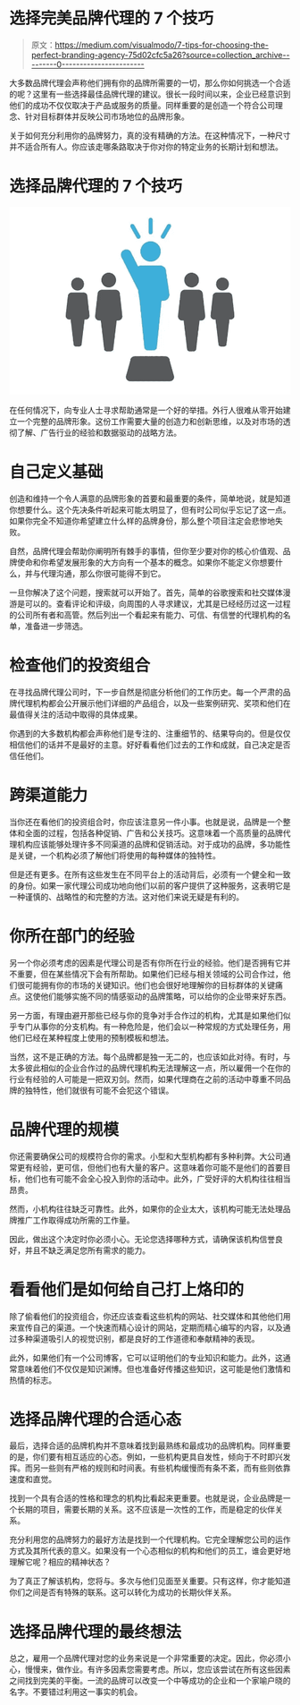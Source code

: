 # 选择完美品牌代理的 7 个技巧

> 原文：<https://medium.com/visualmodo/7-tips-for-choosing-the-perfect-branding-agency-75d02cfc5a26?source=collection_archive---------0----------------------->

大多数品牌代理会声称他们拥有你的品牌所需要的一切，那么你如何挑选一个合适的呢？这里有一些选择最佳品牌代理的建议。很长一段时间以来，企业已经意识到他们的成功不仅仅取决于产品或服务的质量。同样重要的是创造一个符合公司理念、针对目标群体并反映公司市场地位的品牌形象。

关于如何充分利用你的品牌努力，真的没有精确的方法。在这种情况下，一种尺寸并不适合所有人。你应该走哪条路取决于你对你的特定业务的长期计划和想法。

# 选择品牌代理的 7 个技巧

![](img/00861f39dfae10a3a36a3f414d127d86.png)

在任何情况下，向专业人士寻求帮助通常是一个好的举措。外行人很难从零开始建立一个完整的品牌形象。这份工作需要大量的创造力和创新思维，以及对市场的透彻了解、广告行业的经验和数据驱动的战略方法。

# 自己定义基础

创造和维持一个令人满意的品牌形象的首要和最重要的条件，简单地说，就是知道你想要什么。这个先决条件听起来可能太明显了，但有时公司似乎忘记了这一点。如果你完全不知道你希望建立什么样的品牌身份，那么整个项目注定会悲惨地失败。

自然，品牌代理会帮助你阐明所有棘手的事情，但你至少要对你的核心价值观、品牌使命和你希望发展形象的大方向有一个基本的概念。如果你不能定义你想要什么，并与代理沟通，那么你很可能得不到它。

一旦你解决了这个问题，搜索就可以开始了。首先，简单的谷歌搜索和社交媒体漫游是可以的。查看评论和评级，向周围的人寻求建议，尤其是已经经历过这一过程的公司所有者和高管。然后列出一个看起来有能力、可信、有信誉的代理机构的名单，准备进一步筛选。

# 检查他们的投资组合

在寻找品牌代理公司时，下一步自然是彻底分析他们的工作历史。每一个严肃的品牌代理机构都会公开展示他们详细的产品组合，以及一些案例研究、奖项和他们在最值得关注的活动中取得的具体成果。

你遇到的大多数机构都会声称他们是专注的、注重细节的、结果导向的。但是仅仅相信他们的话并不是最好的主意。好好看看他们过去的工作和成就，自己决定是否信任他们。

# 跨渠道能力

当你还在看他们的投资组合时，你应该注意另一件小事。也就是说，品牌是一个整体和全面的过程，包括各种促销、广告和公关技巧。这意味着一个高质量的品牌代理机构应该能够处理许多不同渠道的品牌和促销活动。对于成功的品牌，多功能性是关键，一个机构必须了解他们将使用的每种媒体的独特性。

但是还有更多。在所有这些发生在不同平台上的活动背后，必须有一个健全和一致的身份。如果一家代理公司成功地向他们以前的客户提供了这种服务，这表明它是一种谨慎的、战略性的和完整的方法。这对他们来说无疑是有利的。

# 你所在部门的经验

另一个你必须考虑的因素是代理公司是否有你所在行业的经验。他们是否拥有它并不重要，但在某些情况下会有所帮助。如果他们已经与相关领域的公司合作过，他们很可能拥有你的市场的关键知识。他们也会很好地理解你的目标群体的关键痛点。这使他们能够实施不同的情感驱动的品牌策略，可以给你的企业带来好东西。

另一方面，有理由避开那些已经与你的竞争对手合作过的机构，尤其是如果他们似乎专门从事你的分支机构。有一种危险是，他们会以一种常规的方式处理任务，用他们已经在某种程度上使用的预制模板和想法。

当然，这不是正确的方法。每个品牌都是独一无二的，也应该如此对待。有时，与太多彼此相似的企业合作过的品牌代理机构无法理解这一点，所以雇佣一个在你的行业有经验的人可能是一把双刃剑。然而，如果代理商在之前的活动中尊重不同品牌的独特性，他们就很有可能不会犯这个错误。

# 品牌代理的规模

你还需要确保公司的规模符合你的需求。小型和大型机构都有多种利弊。大公司通常更有经验，更可信，但他们也有大量的客户。这意味着你可能不是他们的首要目标，他们也有可能不会全心投入到你的活动中。此外，广受好评的大机构往往相当昂贵。

然而，小机构往往缺乏可靠性。此外，如果你的企业太大，该机构可能无法处理品牌推广工作取得成功所需的工作量。

因此，做出这个决定时你必须小心。无论您选择哪种方式，请确保该机构信誉良好，并且不缺乏满足您所有需求的能力。

# 看看他们是如何给自己打上烙印的

除了偷看他们的投资组合，你还应该查看这些机构的网站、社交媒体和其他他们用来宣传自己的渠道。一个快速而精心设计的网站，定期而精心编写的内容，以及通过多种渠道吸引人的视觉识别，都是良好的工作道德和奉献精神的表现。

此外，如果他们有一个公司博客，它可以证明他们的专业知识和能力。此外，这通常意味着他们不仅仅是知识渊博。但也准备好传播这些知识，这可能是他们激情和热情的标志。

# 选择品牌代理的合适心态

最后，选择合适的品牌机构并不意味着找到最熟练和最成功的品牌机构。同样重要的是，你们要有相互适应的心态。例如，一些机构更具自发性，倾向于不时即兴发挥。而另一些则有严格的规则和时间表。有些机构缓慢而有条不紊，而有些则依靠速度和直觉。

找到一个具有合适的性格和理念的机构比看起来更重要。也就是说，企业品牌是一个长期的项目，需要长期的关系。这不应该是一次性的工作，而是稳定的伙伴关系。

充分利用您的品牌努力的最好方法是找到一个代理机构。它完全理解您公司的运作方式及其所代表的意义。如果没有一个心态相似的机构和他们的员工，谁会更好地理解它呢？相应的精神状态？

为了真正了解该机构，您将与。多次与他们见面至关重要。只有这样，你才能知道你们之间是否有特殊的联系。这可以转化为成功的长期伙伴关系。

# 选择品牌代理的最终想法

总之，雇用一个品牌代理对您的业务来说是一个非常重要的决定。因此，你必须小心，慢慢来，做作业。有许多因素您需要考虑。所以，您应该尝试在所有这些因素之间找到完美的平衡。一流的品牌可以改变一个中等成功的企业和一个家喻户晓的名字。不要错过利用这一事实的机会。